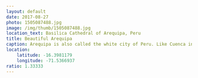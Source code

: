 ```yaml
---
layout: default
date: 2017-08-27
photo: 1505087488.jpg
image: /img/thumb/1505087488.jpg
location_text: Basilica Cathedral of Arequipa, Peru
title: Beautiful Arequipa
caption: Arequipa is also called the white city of Peru. Like Cuenca in Ecuador or Popayan in Colombia this city has a wonderful colonial style where all houses are painted in white. Obviously there is tons of churches and religious buildings around btu it does give a certain ccharm to the place.
location:
    latitude: -16.3981179
    longitude: -71.5366937
ratio: 1.33333
---
```

